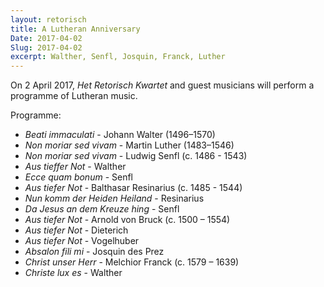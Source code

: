 ```yaml
---
layout: retorisch
title: A Lutheran Anniversary
Date: 2017-04-02
Slug: 2017-04-02
excerpt: Walther, Senfl, Josquin, Franck, Luther
---
```


On 2 April 2017, _Het Retorisch Kwartet_ and guest musicians will perform a programme of Lutheran music.

Programme:

* _Beati immaculati_ - Johann Walter (1496–1570) 
* _Non moriar sed vivam_ - Martin Luther (1483–1546)
* _Non moriar sed vivam_ - Ludwig Senfl (c. 1486 - 1543)
* _Aus tieffer Not_ - Walther
* _Ecce quam bonum_ - Senfl
* _Aus tiefer Not_ - Balthasar Resinarius (c. 1485 - 1544)
* _Nun komm der Heiden Heiland_ - Resinarius
* _Da Jesus an dem Kreuze hing_ - Senfl
* _Aus tiefer Not_ - Arnold von Bruck (c. 1500 – 1554)
* _Aus tiefer Not_ - Dieterich
* _Aus tiefer Not_ - Vogelhuber
* _Absalon fili mi_ - Josquin des Prez
* _Christ unser Herr_ - Melchior Franck (c. 1579 – 1639)
* _Christe lux es_ - Walther
